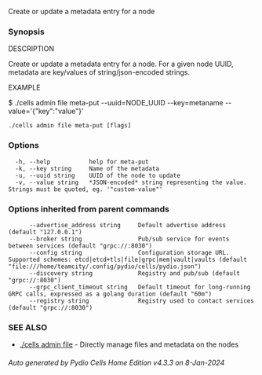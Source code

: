 Create or update a metadata entry for a node

### Synopsis


DESCRIPTION

  Create or update a metadata entry for a node.
  For a given node UUID, metadata are key/values of string/json-encoded strings.

EXAMPLE

  $ ./cells admin file meta-put --uuid=NODE_UUID --key=metaname --value='{"key":"value"}'



```
./cells admin file meta-put [flags]
```

### Options

```
  -h, --help           help for meta-put
  -k, --key string     Name of the metadata
  -u, --uuid string    UUID of the node to update
  -v, --value string   *JSON-encoded* string representing the value. Strings must be quoted, eg. '"custom-value"'
```

### Options inherited from parent commands

```
      --advertise_address string     Default advertise address (default "127.0.0.1")
      --broker string                Pub/sub service for events between services (default "grpc://:8030")
      --config string                Configuration storage URL. Supported schemes: etcd|etcd+tls|file|grpc|mem|vault|vaults (default "file:///home/teamcity/.config/pydio/cells/pydio.json")
      --discovery string             Registry and pub/sub (default "grpc://:8030")
      --grpc_client_timeout string   Default timeout for long-running GRPC calls, expressed as a golang duration (default "60m")
      --registry string              Registry used to contact services (default "grpc://:8030")
```

### SEE ALSO

* [./cells admin file](./cells-admin-file)	 - Directly manage files and metadata on the nodes

###### Auto generated by Pydio Cells Home Edition v4.3.3 on 8-Jan-2024
